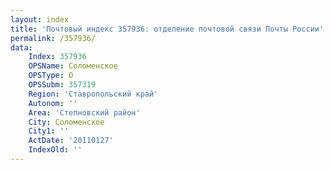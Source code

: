 ```yaml
---
layout: index
title: 'Почтовый индекс 357936: отделение почтовой связи Почты России'
permalink: /357936/
data:
    Index: 357936
    OPSName: Соломенское
    OPSType: О
    OPSSubm: 357319
    Region: 'Ставропольский край'
    Autonom: ''
    Area: 'Степновский район'
    City: Соломенское
    City1: ''
    ActDate: '20110127'
    IndexOld: ''
---
```

